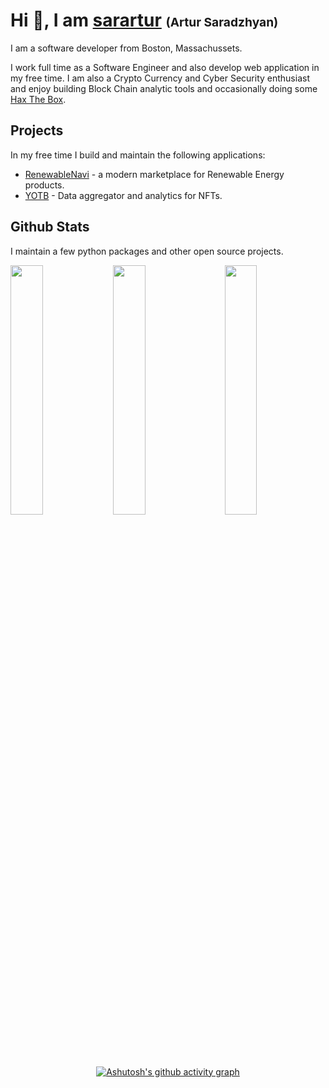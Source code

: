 # Hi :wave:, I am [sarartur](https://github.com/sarartur) <span style="font-size:1.2rem">(Artur Saradzhyan)</span>

I am a software developer from Boston, Massachussets.

I work full time as a Software Engineer and also develop web application in my free time. I am also a Crypto Currency and Cyber Security enthusiast and enjoy building Block Chain analytic tools and occasionally doing some [Hax The Box](https://app.hackthebox.com/users/354140).

## Projects
In my free time I build and maintain the following applications:
- [RenewableNavi](https://renewablenavi.com/) - a modern marketplace for Renewable Energy products.
- [YOTB](https://yotb.io/collections/categories/banners) - Data aggregator and analytics for NFTs.
 
## Github Stats

I maintain a few python packages and other open source projects.

<div width="100%" dir="auto" style="padding-bottom: 20px">
<a href="https://github.com/anuraghazra/github-readme-stats">
  <img align="left" width="32%" src="https://github-readme-stats.vercel.app/api?username=sarartur&show_icons=true&theme=onedark&count_private=true&hide=prs,issues,contribs" />
</a>
<a href="https://github.com/anuraghazra/github-readme-stats">
  <img align="center" width="32%" src="https://github-readme-stats.vercel.app/api/pin/?username=sarartur&repo=chess.com&theme=onedark" />
</a>
<a href="https://github.com/anuraghazra/github-readme-stats">
  <img align="right" width="32%" src="https://github-readme-stats.vercel.app/api/pin/?username=CultCornholio&repo=solenya&theme=onedark" />
</a>
</div>

<div width="100%" align="center" dir="auto">

  [![Ashutosh's github activity graph](https://activity-graph.herokuapp.com/graph?username=sarartur&custom_title=Activity&theme=one-dark)](https://github.com/ashutosh00710/github-readme-activity-graph)
</div>

